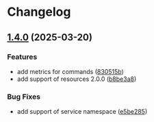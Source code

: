 # Changelog

## [1.4.0](https://github.com/necordjs/toolkit/compare/v1.3.0...v1.4.0) (2025-03-20)

### Features

* add metrics for commands ([830515b](https://github.com/necordjs/toolkit/commit/830515b1ccd730c83107412b254bd793a0fa5980))
* add support of resources 2.0.0 ([b8be3a8](https://github.com/necordjs/toolkit/commit/b8be3a8e13092828f42728567c050397ad808266))

### Bug Fixes

* add support of service namespace ([e5be285](https://github.com/necordjs/toolkit/commit/e5be285945d3817dbcc075df23b870d99668411f))
